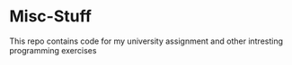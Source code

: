 # Misc-Stuff
This repo contains code for my university assignment and other intresting programming exercises
